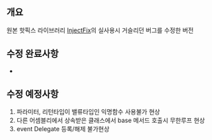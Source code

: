 ## 개요
원본 핫픽스 라이브러리 [InjectFix](https://github.com/Tencent/InjectFix/issues)의 실사용시 거슬리던 버그를 수정한 버전

## 수정 완료사항
-
## 수정 예정사항
1. 파라미터, 리턴타입이 밸류타입인 익명함수 사용불가 현상
2. 다른 어셈블리에서 상속받은 클래스에서 base 메서드 호출시 무한루프 현상
3. event Delegate 등록/해제 불가현상
